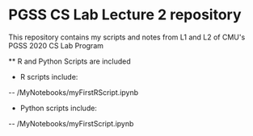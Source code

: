 # PGSS CS Lab Lecture 2 repository
This repository contains my scripts and notes from L1 and L2 of CMU's PGSS 2020 CS Lab Program

** R and Python Scripts are included

- R scripts include:

-- /MyNotebooks/myFirstRScript.ipynb

- Python scripts include:

-- /MyNotebooks/myFirstScript.ipynb
